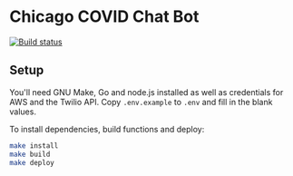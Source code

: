 # Chicago COVID Chat Bot

[![Build status](https://github.com/City-Bureau/chicovidchat/workflows/Deploy/badge.svg)](https://github.com/City-Bureau/chicovidchat/actions)

## Setup

You'll need GNU Make, Go and node.js installed as well as credentials for AWS and the Twilio API. Copy `.env.example` to `.env` and fill in the blank values.

To install dependencies, build functions and deploy:

```bash
make install
make build
make deploy
```
